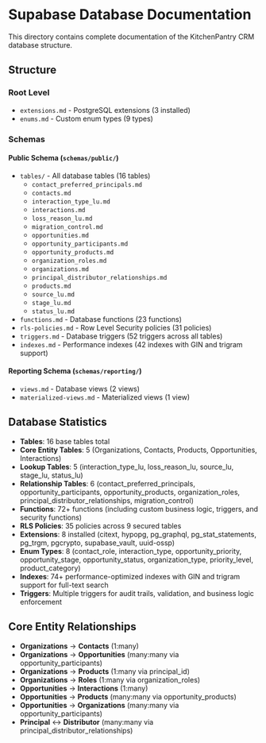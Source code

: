 # Supabase Database Documentation

This directory contains complete documentation of the KitchenPantry CRM database structure.

## Structure

### Root Level
- `extensions.md` - PostgreSQL extensions (3 installed)
- `enums.md` - Custom enum types (9 types)

### Schemas

#### Public Schema (`schemas/public/`)
- `tables/` - All database tables (16 tables)
  - `contact_preferred_principals.md`
  - `contacts.md`
  - `interaction_type_lu.md`
  - `interactions.md`
  - `loss_reason_lu.md`
  - `migration_control.md`
  - `opportunities.md`
  - `opportunity_participants.md`
  - `opportunity_products.md`
  - `organization_roles.md`
  - `organizations.md`
  - `principal_distributor_relationships.md`
  - `products.md`
  - `source_lu.md`
  - `stage_lu.md`
  - `status_lu.md`
- `functions.md` - Database functions (23 functions)
- `rls-policies.md` - Row Level Security policies (31 policies)
- `triggers.md` - Database triggers (52 triggers across all tables)
- `indexes.md` - Performance indexes (42 indexes with GIN and trigram support)

#### Reporting Schema (`schemas/reporting/`)
- `views.md` - Database views (2 views)
- `materialized-views.md` - Materialized views (1 view)

## Database Statistics
- **Tables**: 16 base tables total
- **Core Entity Tables**: 5 (Organizations, Contacts, Products, Opportunities, Interactions)
- **Lookup Tables**: 5 (interaction_type_lu, loss_reason_lu, source_lu, stage_lu, status_lu)
- **Relationship Tables**: 6 (contact_preferred_principals, opportunity_participants, opportunity_products, organization_roles, principal_distributor_relationships, migration_control)
- **Functions**: 72+ functions (including custom business logic, triggers, and security functions)
- **RLS Policies**: 35 policies across 9 secured tables
- **Extensions**: 8 installed (citext, hypopg, pg_graphql, pg_stat_statements, pg_trgm, pgcrypto, supabase_vault, uuid-ossp)
- **Enum Types**: 8 (contact_role, interaction_type, opportunity_priority, opportunity_stage, opportunity_status, organization_type, priority_level, product_category)
- **Indexes**: 74+ performance-optimized indexes with GIN and trigram support for full-text search
- **Triggers**: Multiple triggers for audit trails, validation, and business logic enforcement

## Core Entity Relationships
- **Organizations** → **Contacts** (1:many)
- **Organizations** → **Opportunities** (many:many via opportunity_participants)
- **Organizations** → **Products** (1:many via principal_id)
- **Organizations** → **Roles** (1:many via organization_roles)
- **Opportunities** → **Interactions** (1:many)
- **Opportunities** → **Products** (many:many via opportunity_products)
- **Opportunities** → **Organizations** (many:many via opportunity_participants)
- **Principal** ↔ **Distributor** (many:many via principal_distributor_relationships)